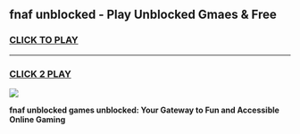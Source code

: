 
## fnaf unblocked - Play Unblocked Gmaes & Free
<h3>
<a href="https://news.freeplayer.one?title=fnaf_unblocked&ref=16F">CLICK TO PLAY</a></h3>
<hr>

<h3>
<a href="https://news.freeplayer.one?title=fnaf_unblocked&ref=16F">CLICK 2 PLAY</a>
  
</h3>

<a href="https://news.freeplayer.one?title=fnaf_unblocked&ref=16F/"><img src="https://clearcache.store/games.png"></a>


**fnaf unblocked games unblocked: Your Gateway to Fun and Accessible Online Gaming**

